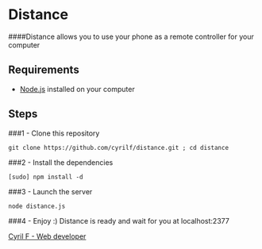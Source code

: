 # Distance

####Distance allows you to use your phone as a remote controller for your computer

## Requirements

- [Node.js](http://nodejs.org) installed on your computer

## Steps

###1 - Clone this repository

    git clone https://github.com/cyrilf/distance.git ; cd distance

###2 - Install the dependencies
 
    [sudo] npm install -d

###3 - Launch the server
 
    node distance.js

###4 - Enjoy :)
    Distance is ready and wait for you at localhost:2377

[Cyril F - Web developer](http://cyrilf.com)